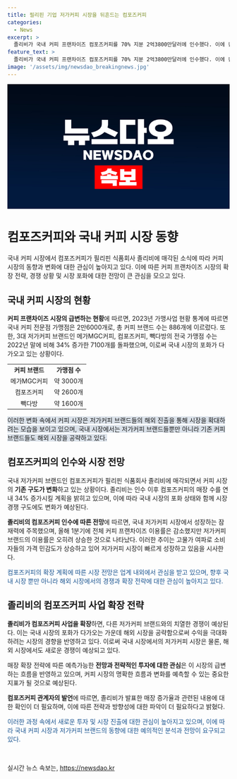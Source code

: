 ```yaml
---
title: 필리핀 기업 저가커피 시장을 뒤흔드는 컴포즈커피
categories:
  - News
excerpt: >
  졸리비가 국내 커피 프랜차이즈 컴포즈커피를 70% 지분 2억3800만달러에 인수했다. 이에 컴포즈커피의 매장 수가 연내 34% 증가할 것으로 전망되며, 국내 저가커피 시장에서의 경쟁이 뜨거워지고 있다. 경쟁사인 메가MGC커피와 빽다방도 활발한 확장을 이어가고 있으며, 국내 시장의 포화로 인해 해외 시장을 공략하는 움직임도 활발해지고 있다. 이에 따라 컴포즈커피의 확장 계획이 주목되고 있으며, 업계는 국내가 아닌 해외 시장을 공략할 가능성에도 주목하고 있다.
feature_text: >
  졸리비가 국내 커피 프랜차이즈 컴포즈커피를 70% 지분 2억3800만달러에 인수했다. 이에 컴포즈커피의 매장 수가 연내 34% 증가할 것으로 전망되며, 국내 저가커피 시장에서의 경쟁이 뜨거워지고 있다. 경쟁사인 메가MGC커피와 빽다방도 활발한 확장을 이어가고 있으며, 국내 시장의 포화로 인해 해외 시장을 공략하는 움직임도 활발해지고 있다. 이에 따라 컴포즈커피의 확장 계획이 주목되고 있으며, 업계는 국내가 아닌 해외 시장을 공략할 가능성에도 주목하고 있다.
image: '/assets/img/newsdao_breakingnews.jpg'
---
```


<p><img src="/assets/img/newsdao_breakingnews.jpg" alt="bookingtag 속보" /></p>

<h1>컴포즈커피와 국내 커피 시장 동향</h1>

<p data-ke-size="size16">국내 커피 시장에서 컴포즈커피가 필리핀 식품회사 졸리비에 매각된 소식에 따라 커피 시장의 동향과 변화에 대한 관심이 높아지고 있다. 이에 따른 커피 프랜차이즈 시장의 확장 전략, 경쟁 상황 및 시장 포화에 대한 전망이 큰 관심을 모으고 있다.</p>

<h2 data-ke-size="size26">국내 커피 시장의 현황</h2>

<p><b>커피 프랜차이즈 시장의 급변하는 현황</b>에 따르면, 2023년 가맹사업 현황 통계에 따르면 국내 커피 전문점 가맹점은 2만6000개로, 총 커피 브랜드 수는 886개에 이르렀다. 또한, 3대 저가커피 브랜드인 메가MGC커피, 컴포즈커피, 빽다방의 전국 가맹점 수는 2022년 말에 비해 34% 증가한 7100개를 돌파했으며, 이로써 국내 시장의 포화가 다가오고 있는 상황이다.</p>

<table>
  <tr>
    <td style="text-align: center; height: 17px;"><b>커피 브랜드</b></td>
    <td style="text-align: center; height: 17px;"><b>가맹점 수</b></td>
  </tr>
  <tr>
    <td style="text-align: center; height: 17px;">메가MGC커피</td>
    <td style="text-align: center; height: 17px;">약 3000개</td>
  </tr>
  <tr>
    <td style="text-align: center; height: 17px;">컴포즈커피</td>
    <td style="text-align: center; height: 17px;">약 2600개</td>
  </tr>
  <tr>
    <td style="text-align: center; height: 17px;">빽다방</td>
    <td style="text-align: center; height: 17px;">약 1600개</td>
  </tr>
</table>

<p><span style="background-color: #21538527;">이러한 변화 속에서 커피 시장은 저가커피 브랜드들의 해외 진출을 통해 시장을 확대하려는 모습을 보이고 있으며, 국내 시장에서는 저가커피 브랜드들뿐만 아니라 기존 커피 브랜드들도 해외 시장을 공략하고 있다.</span></p>

<h2 data-ke-size="size26">컴포즈커피의 인수와 시장 전망</h2>

<p>국내 저가커피 브랜드인 컴포즈커피가 필리핀 식품회사 졸리비에 매각되면서 커피 시장의 <b>기존 구도가 변화</b>하고 있는 상황이다. 졸리비는 인수 이후 컴포즈커피의 매장 수를 연내 34% 증가시킬 계획을 밝히고 있으며, 이에 따라 국내 시장의 포화 상태와 함께 시장 경쟁 구도에도 변화가 예상된다.</p>

<p><b>졸리비의 컴포즈커피 인수에 따른 전망</b>에 따르면, 국내 저가커피 시장에서 성장하는 잠재력에 주목했으며, 올해 1분기에 전체 커피 프랜차이즈 이용률은 감소했지만 저가커피 브랜드의 이용률은 오히려 상승한 것으로 나타났다. 이러한 추이는 고물가 여파로 소비자들의 가격 민감도가 상승하고 있어 저가커피 시장이 빠르게 성장하고 있음을 시사한다.</p>

<p><span style="color: #1a5490;">컴포즈커피의 확장 계획에 따른 시장 전망은 업계 내외에서 관심을 받고 있으며, 향후 국내 시장 뿐만 아니라 해외 시장에서의 경쟁과 확장 전략에 대한 관심이 높아지고 있다.</span></p>

<h2 data-ke-size="size26">졸리비의 컴포즈커피 사업 확장 전략</h2>

<p><b>졸리비가 컴포즈커피 사업을 확장</b>하면, 다른 저가커피 브랜드와의 치열한 경쟁이 예상된다. 이는 국내 시장의 포화가 다가오는 가운데 해외 시장을 공략함으로써 수익을 극대화하려는 시장의 경향을 반영하고 있다. 이로써 국내 시장에서의 저가커피 시장은 물론, 해외 시장에서도 새로운 경쟁이 예상되고 있다.</p>

<p>매장 확장 전략에 따른 예측가능한 <b>전망과 전략적인 투자에 대한 관심</b>은 이 시장의 급변하는 흐름을 반영하고 있으며, 커피 시장의 명확한 흐름과 변화를 예측할 수 있는 중요한 지표가 될 것으로 예상된다.</p>

<p><b>컴포즈커피 관계자의 발언</b>에 따르면, 졸리비가 발표한 매장 증가율과 관련된 내용에 대한 확인이 더 필요하며, 이에 따른 전략과 방향성에 대한 파악이 더 필요하다고 밝혔다.</p>

<p><span style="color: #1a5490;">이러한 과정 속에서 새로운 투자 및 시장 진출에 대한 관심이 높아지고 있으며, 이에 따라 국내 커피 시장과 저가커피 브랜드의 동향에 대한 예의적인 분석과 전망이 요구되고 있다.</span></p>

<p data-ke-size="size16">&nbsp;</p>
실시간 뉴스 속보는, <a href="https://newsdao.kr" rel="dofollow">https://newsdao.kr</a>


